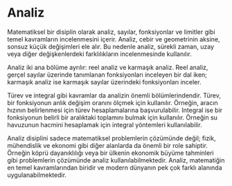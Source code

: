 # Analiz

Matematiksel bir disiplin olarak analiz, sayılar, fonksiyonlar ve limitler gibi temel kavramların incelenmesini içerir. Analiz, cebir ve geometrinin aksine, sonsuz küçük değişimleri ele alır. Bu nedenle analiz, sürekli zaman, uzay veya diğer değişkenlerdeki farklılıkların incelenmesinde kullanılır.

Analiz iki ana bölüme ayrılır: reel analiz ve karmaşık analiz. Reel analiz, gerçel sayılar üzerinde tanımlanan fonksiyonları inceleyen bir dal iken; karmaşık analiz ise karmaşık sayılar üzerindeki fonksiyonları inceler.

Türev ve integral gibi kavramlar da analizin önemli bölümlerindendir. Türev, bir fonksiyonun anlık değişim oranını ölçmek için kullanılır. Örneğin, aracın hızının belirlenmesi için türev hesaplamalarına başvurulabilir. Integral ise bir fonksiyonun belirli bir aralıktaki toplamını bulmak için kullanılır. Örneğin su havuzunun hacmini hesaplamak için integral yöntemleri kullanılabilir.

Analiz disiplini sadece matematiksel problemlerin çözümünde değil; fizik, mühendislik ve ekonomi gibi diğer alanlarda da önemli bir role sahiptir. Örneğin köprü dayanıklılığı veya bir ülkenin ekonomik büyüme tahminleri gibi problemlerin çözümünde analiz kullanılabilmektedir. Analiz, matematiğin en temel kavramlarından biridir ve modern dünyanın pek çok farklı alanında uygulanabilmektedir.
